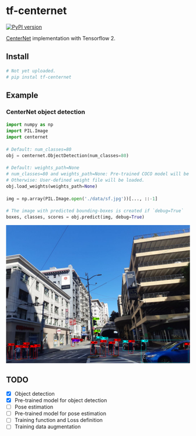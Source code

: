 # tf-centernet
[![PyPI version](https://badge.fury.io/py/tf-centernet.svg)](https://badge.fury.io/py/tf-centernet)

[CenterNet](https://arxiv.org/abs/1904.07850) implementation with Tensorflow 2.

## Install
```bash
# Not yet uploaded.
# pip instal tf-centernet
```

## Example
### CenterNet object detection
```python
import numpy as np
import PIL.Image
import centernet

# Default: num_classes=80
obj = centernet.ObjectDetection(num_classes=80)

# Default: weights_path=None
# num_classes=80 and weights_path=None: Pre-trained COCO model will be loaded.
# Otherwise: User-defined weight file will be loaded.
obj.load_weights(weights_path=None)

img = np.array(PIL.Image.open('./data/sf.jpg'))[..., ::-1]

# The image with predicted bounding-boxes is created if `debug=True`
boxes, classes, scores = obj.predict(img, debug=True)
```
![output](https://raw.githubusercontent.com/Licht-T/tf-centernet/master/data/output.png)

## TODO
* [x] Object detection
* [x] Pre-trained model for object detection
* [ ] Pose estimation
* [ ] Pre-trained model for pose estimation
* [ ] Training function and Loss definition
* [ ] Training data augmentation
